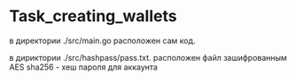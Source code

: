 # Task_creating_wallets
<p>в директории ./src/main.go расположен сам код.</p>
в дириктории ./src/hashpass/pass.txt. расположен файл зашифрованным AES sha256 - хеш пароля для аккаунта
